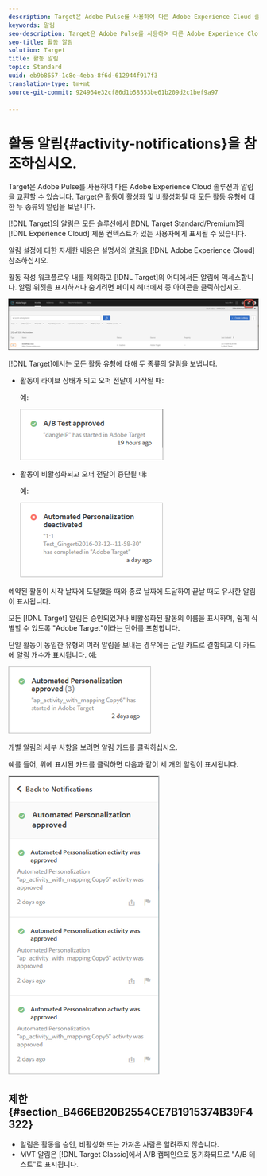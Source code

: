 ```yaml
---
description: Target은 Adobe Pulse를 사용하여 다른 Adobe Experience Cloud 솔루션과 알림을 교환할 수 있습니다. Target은 활동이 활성화 및 비활성화될 때 모든 활동 유형에 대한 두 종류의 알림을 보냅니다.
keywords: 알림
seo-description: Target은 Adobe Pulse를 사용하여 다른 Adobe Experience Cloud 솔루션과 알림을 교환할 수 있습니다. Target은 활동이 활성화 및 비활성화될 때 모든 활동 유형에 대한 두 종류의 알림을 보냅니다.
seo-title: 활동 알림
solution: Target
title: 활동 알림
topic: Standard
uuid: eb9b8657-1c8e-4eba-8f6d-612944f917f3
translation-type: tm+mt
source-git-commit: 924964e32cf86d1b58553be61b209d2c1bef9a97

---
```



# 활동 알림{#activity-notifications}을 참조하십시오.

Target은 Adobe Pulse를 사용하여 다른 Adobe Experience Cloud 솔루션과 알림을 교환할 수 있습니다. Target은 활동이 활성화 및 비활성화될 때 모든 활동 유형에 대한 두 종류의 알림을 보냅니다.

[!DNL Target]의 알림은 모든 솔루션에서 [!DNL Target Standard/Premium]의 [!DNL Experience Cloud] 제품 컨텍스트가 있는 사용자에게 표시될 수 있습니다.

알림 설정에 대한 자세한 내용은 설명서의 [알림을](https://marketing.adobe.com/resources/help/en_US/mcloud/notifications.html) [!DNL Adobe Experience Cloud] 참조하십시오.

활동 작성 워크플로우 내를 제외하고 [!DNL Target]의 어디에서든 알림에 액세스합니다. 알림 위젯을 표시하거나 숨기려면 페이지 헤더에서 종 아이콘을 클릭하십시오.

![알림 아이콘](assets/notifications-shell.png)

[!DNL Target]에서는 모든 활동 유형에 대해 두 종류의 알림을 보냅니다.

* 활동이 라이브 상태가 되고 오퍼 전달이 시작될 때:

   예:

   ![](assets/notif_app.png)

* 활동이 비활성화되고 오퍼 전달이 중단될 때:

   예:

   ![](assets/notif-deact.png)

예약된 활동이 시작 날짜에 도달했을 때와 종료 날짜에 도달하여 끝날 때도 유사한 알림이 표시됩니다.

모든 [!DNL Target] 알림은 승인되었거나 비활성화된 활동의 이름을 표시하며, 쉽게 식별할 수 있도록 &quot;Adobe Target&quot;이라는 단어를 포함합니다.

단일 활동이 동일한 유형의 여러 알림을 보내는 경우에는 단일 카드로 결합되고 이 카드에 알림 개수가 표시됩니다. 예:

![](assets/notif-multi.png)

개별 알림의 세부 사항을 보려면 알림 카드를 클릭하십시오.

예를 들어, 위에 표시된 카드를 클릭하면 다음과 같이 세 개의 알림이 표시됩니다.

![](assets/notif-multi-open.png)

## 제한 {#section_B466EB20B2554CE7B1915374B39F4322}

* 알림은 활동을 승인, 비활성화 또는 가져온 사람은 알려주지 않습니다.
* MVT 알림은 [!DNL Target Classic]에서 A/B 캠페인으로 동기화되므로 &quot;A/B 테스트&quot;로 표시됩니다.

